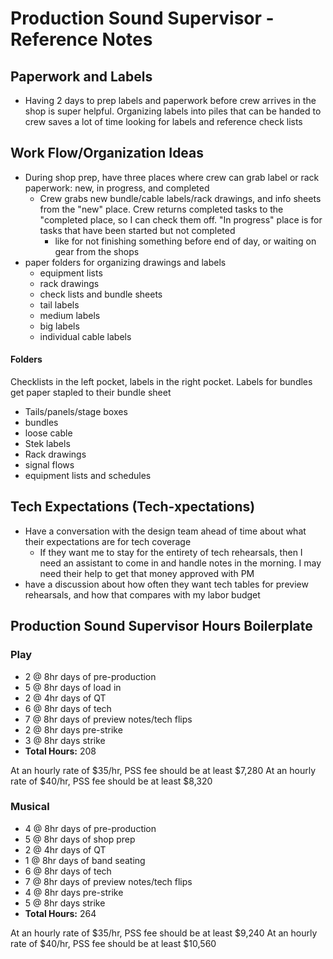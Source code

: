 # Production Sound Supervisor - Reference Notes

## Paperwork and Labels
* Having 2 days to prep labels and paperwork before crew arrives in the shop is super helpful. Organizing labels into piles that can be handed to crew saves a lot of time looking for labels and reference check lists


## Work Flow/Organization Ideas
* During shop prep, have three places where crew can grab label or rack paperwork: new, in progress, and completed
    * Crew grabs new bundle/cable labels/rack drawings, and info sheets from the "new" place. Crew returns completed tasks to the "completed place, so I can check them off. "In progress" place is for tasks that have been started but not completed
        * like for not finishing something before end of day, or waiting on gear from the shops
* paper folders for organizing drawings and labels
    * equipment lists
    * rack drawings
    * check lists and bundle sheets
    * tail labels
    * medium labels
    * big labels
    * individual cable labels

#### Folders
Checklists in the left pocket, labels in the right pocket. Labels for bundles get paper stapled to their bundle sheet
* Tails/panels/stage boxes
* bundles
* loose cable
* Stek labels
* Rack drawings
* signal flows
* equipment lists and schedules


## Tech Expectations (Tech-xpectations)
* Have a conversation with the design team ahead of time about what their expectations are for tech coverage
    * If they want me to stay for the entirety of tech rehearsals, then I need an assistant to come in and handle notes in the morning. I may need their help to get that money approved with PM
* have a discussion about how often they want tech tables for preview rehearsals, and how that compares with my labor budget

## Production Sound Supervisor Hours Boilerplate

### Play
* 2 @ 8hr days of pre-production
* 5 @ 8hr days of load in
* 2 @ 4hr days of QT
* 6 @ 8hr days of tech
* 7 @ 8hr days of preview notes/tech flips
* 2 @ 8hr days pre-strike
* 3 @ 8hr days strike
* **Total Hours:** 208

At an hourly rate of $35/hr, PSS fee should be at least $7,280
At an hourly rate of $40/hr, PSS fee should be at least $8,320

### Musical
* 4 @ 8hr days of pre-production
* 5 @ 8hr days of shop prep
* 2 @ 4hr days of QT
* 1 @ 8hr days of band seating
* 6 @ 8hr days of tech
* 7 @ 8hr days of preview notes/tech flips
* 4 @ 8hr days pre-strike
* 5 @ 8hr days strike
* **Total Hours:** 264

At an hourly rate of $35/hr, PSS fee should be at least $9,240
At an hourly rate of $40/hr, PSS fee should be at least $10,560